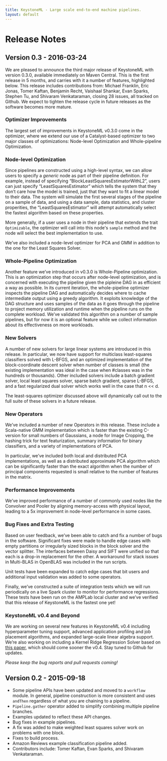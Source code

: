 ```yaml
---
title: KeystoneML - Large scale end-to-end machine pipelines.
layout: default
---
```


# Release Notes

## Version 0.3 - 2016-03-24

We are pleased to announce the third major release of KeystoneML with version 0.3.0, available immediately on Maven Central. This is the first release in 5 months, and carries with it a number of features, highlighted below. This release includes contributions from: Michael Franklin, Eric Jonas, Tomer Kaftan, Benjamin Recht, Vaishaal Shankar, Evan Sparks, Stephen Tu, and Shivaram Venkataraman, closing 28 issues, all tracked on Github. We expect to tighten the release cycle in future releases as the software becomes more mature.

### Optimizer Improvements
The largest set of improvements in KeystoneML v0.3.0 come in the optimizer, where we extend our use of a Catalyst-based optimizer to two major classes of optimizations: Node-level Optimization and Whole-pipeline Optimization.

### Node-level Optimization
Since pipelines are constructed using a high-level syntax, we can allow users to specify a *generic* node as part of their pipeline definition. For example, instead of specifying “BlockLeastSquaresEstimatorWithL2”, users can just specify “LeastSquaresEstimator” which tells the system that they don’t care how the model is trained, just that they want to fit a linear model to their data. The system will simulate the first several stages of the pipeline on a sample of data, and using a data sample, data statistics, and cluster properities, the “LeastSquaresEstimator” will attempt automatically select the fastest algorithm based on these properties.

More generally, if a user uses a node in their pipeline that extends the trait `Optimizable`, the optimizer will call into this node's `sample` method and the node will select the best implementation to use.

We’ve also included a node-level optimizer for PCA and GMM in addition to the one for the Least Squares Solver.

### Whole-Pipeline Optimization
Another feature we’ve introduced in v0.3.0 is Whole-Pipeline optimization. This is an optimization step that occurs after node-level optimization, and is concerned with executing the pipeline given the pipleine DAG in as efficient a way as possible. In its current iteration, the whole-pipeline optimizer inspects the pipeline DAG and automatically decides where to cache intermediate output using a greedy algorithm. It exploits knowledge of the DAG structure and uses samples of the data as it goes through the pipeline to project memory utilization and runtime when the pipeline runs on the complete workload. We’ve validated this algorithm on a number of sample pipelines, but for now it is an optional feature while we collect information about its effectiveness on more workloads.

### New Solvers
A number of new solvers for large linear systems are introduced in this release. In particular, we now have support for multiclass least-squares classifiers solved with L-BFGS, and an optimized implementation of the block-coordinate descent solver when number of classes is small (the existing implementation was ideal in the case when #classes was in the hundreds or thousands). Other included solvers include a batch gradient solver, local least squares solver, sparse batch gradient, sparse L-BFGS, and a fast regularized dual solver which works well in the case that n << d. 

The least-squares optimizer discussed above will dynamically call out to the full suite of these solvers in a future release.

### New Operators
We’ve included a number of new Operators in this release. These include a Scala-native GMM implementation which is faster than the existing C-version for small numbers of Gaussians, a node for Image Cropping, the hashing trick for text featurization, summary information for binary classifiers, and a variety of implementations of PCA.

In particular, we’ve included both local and distributed PCA implementations, as well as a distributed approximate PCA algorithm which can be significantly faster than the exact algorithm when the number of principal components requested is small relative to the number of features in the matrix.

### Performance Improvements
We’ve improved performance of a number of commonly used nodes like the Convolver and Pooler by aligning memory-access with physical layout, leading to a 5x improvement in node-level performance in some cases. 
### Bug Fixes and Extra Testing
Based on user feedback, we’ve been able to catch and fix a number of bugs in the software. Significant fixes were made to handle edge cases with empty partitions or irregularly sized blocks in the block solver and the vector splitter. The interfaces between Daisy and SIFT were unified so that each is a drop-in replacement for the other. A workaround for stack issues in Multi-BLAS in OpenBLAS was included in the run scripts. 

Unit tests have been expanded to catch edge cases that bit users and additional input validation was added to some operators.

Finally, we’ve constructed a suite of integration tests which we will run periodically on a live Spark cluster to monitor for performance regressions. These tests have been run on the AMPLab local cluster and we’ve verified that this release of KeystoneML is the fastest one yet!

### KeystoneML v0.4 and Beyond
We are working on several new features in KeystoneML v0.4 including hyperparameter tuning support, advanced application profiling and job placement algorithms, and expanded large-scale linear algebra support. We’re also working on including a Kernel Ridge Regression Solver based on [this paper](http://arxiv.org/abs/1602.05310), which should come sooner the v0.4. Stay tuned to Github for updates.

*Please keep the bug reports and pull requests coming!*



## Version 0.2 - 2015-09-18

* Some pipeline APIs have been updated and moved to a `workflow` module. In general, pipeline construction is more consistent and uses `andThen` regardless of what you are chaining to a pipeline.
* `Pipeline.gather` operator added to simplify combining multiple pipeline branches.
* Examples updated to reflect these API changes.
* Bug fixes in example pipelines.
* A fix was added to make weighted least squares solver work on problems with one block.
* Fixes to build process.
* Amazon Reviews example classification pipeline added.
* Contributors include: Tomer Kaftan, Evan Sparks, and Shivaram Venkataraman.
